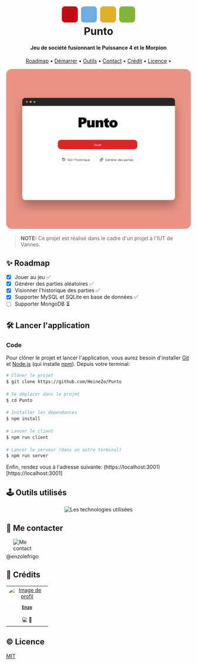 <h1 align="center">
    <br>
    <a href="https://montvalsurloir.bibli.fr/doc_num.php?explnum_id=4140">
        <img src="/public/logo.svg" alt="Logo du jeu" width="200">
    </a>
    <br>
    Punto
</h1>

<h4 align="center">Jeu de société fusionnant le Puissance 4 et le Morpion</h4>

<p align="center">
  <a href="#✨-roadmap">Roadmap</a> •
  <a href="#🛠️-lancer-l'application">Démarrer</a> •
  <a href="#🕹️-outils-utilisés">Outils</a> •
  <a href="#👋-me-contacter">Contact</a> •
  <a href="#🤠-crédits">Crédit</a> •
  <a href="#©-licence">Licence</a> •
</p>

![Screenshot du site](/public/README/exemple.png)

> **NOTE:** Ce projet est réalisé dans le cadre d'un projet à l'IUT de Vannes.

## ✨ Roadmap

- [x] Jouer au jeu ✅
- [x] Générer des parties aléatoires ✅
- [x] Visionner l'historique des parties ✅
- [x] Supporter MySQL et SQLite en base de données ✅
- [ ] Supporter MongoDB ⏳

## 🛠️ Lancer l'application

### Code

Pour clôner le projet et lancer l'application, vous aurez besoin d'installer [Git](https://git-scm.com) et [Node.js](https://nodejs.org/en/download/) (qui installe [npm](http://npmjs.com)). Depuis votre terminal:

```bash
# Clôner le projet
$ git clone https://github.com/HeineZo/Punto

# Se déplacer dans le projet
$ cd Punto

# Installer les dépendances
$ npm install

# Lancer le client
$ npm run client

# Lancer le serveur (dans un autre terminal)
$ npm run server
```
Enfin, rendez vous à l'adresse suivante: (https://localhost:3001)[https://localhost:3001]


## 🕹️ Outils utilisés

<p align="center">
   <img src="https://skillicons.dev/icons?i=react,typescript,nodejs,mysql,sqlite,express,vite" alt="Les technologies utilisées" />
</p>

## 👋 Me contacter
<p style="display: flex; flex-direction: column; align-items: center; width: fit-content; gap: 5px">
   <img src="https://skillicons.dev/icons?i=discord" width="50" alt="Me contact" />
   @enzolefrigo
</p>

## 🤠 Crédits

<table>
    <tr>
        <td align="center">
            <a href="https://github.com/HeineZo" style="display: flex; flex-direction: column; gap: 15px;">
                <img src="https://avatars.githubusercontent.com/u/85509892?v=4" width="100px;" alt="Image de profil" style="border-radius: 100%"/>
                <sub><b>Enzo</b></sub>
            </a>
            <br />
            <a title="Code">💻</a> 
            <a title="Design">🎨</a> 
        </td>
    </tr>
</table>

## © Licence

[MIT](LICENSE)
